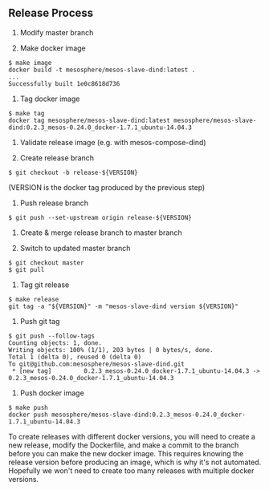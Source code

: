 ## Release Process

1. Modify master branch

1. Make docker image

  ```
  $ make image
  docker build -t mesosphere/mesos-slave-dind:latest .
  ...
  Successfully built 1e0c8618d736
  ```

1. Tag docker image

  ```
  $ make tag
  docker tag mesosphere/mesos-slave-dind:latest mesosphere/mesos-slave-dind:0.2.3_mesos-0.24.0_docker-1.7.1_ubuntu-14.04.3
  ```

1. Validate release image (e.g. with mesos-compose-dind)

1. Create release branch

  ```
  $ git checkout -b release-${VERSION}
  ```

  (VERSION is the docker tag produced by the previous step)

1. Push release branch

  ```
  $ git push --set-upstream origin release-${VERSION}
  ```

1. Create & merge release branch to master branch

1. Switch to updated master branch

  ```
  $ git checkout master
  $ git pull
  ```

1. Tag git release

  ```
  $ make release
  git tag -a "${VERSION}" -m "mesos-slave-dind version ${VERSION}"
  ```

1. Push git tag

  ```
  $ git push --follow-tags
  Counting objects: 1, done.
  Writing objects: 100% (1/1), 203 bytes | 0 bytes/s, done.
  Total 1 (delta 0), reused 0 (delta 0)
  To git@github.com:mesosphere/mesos-slave-dind.git
   * [new tag]         0.2.3_mesos-0.24.0_docker-1.7.1_ubuntu-14.04.3 -> 0.2.3_mesos-0.24.0_docker-1.7.1_ubuntu-14.04.3
  ```

1. Push docker image

  ```
  $ make push
  docker push mesosphere/mesos-slave-dind:0.2.3_mesos-0.24.0_docker-1.7.1_ubuntu-14.04.3
  ```


To create releases with different docker versions, you will need to create a new release, modify the Dockerfile, and make a commit to the branch before you can make the new docker image. This requires knowing the release version before producing an image, which is why it's not automated. Hopefully we won't need to create too many releases with multiple docker versions.
